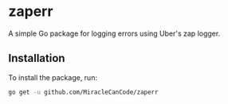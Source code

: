 # zaperr

A simple Go package for logging errors using Uber's zap logger.

## Installation

To install the package, run:

```bash
go get -u github.com/MiracleCanCode/zaperr
```
